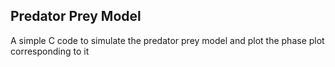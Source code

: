 ## Predator Prey Model

A simple C code to simulate the predator prey model and plot the phase plot corresponding to it

